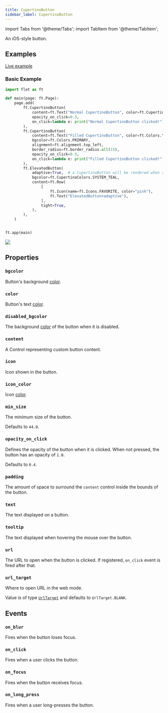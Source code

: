 ```yaml
---
title: CupertinoButton
sidebar_label: CupertinoButton
---
```


import Tabs from '@theme/Tabs';
import TabItem from '@theme/TabItem';

An iOS-style button.

## Examples

[Live example](https://flet-controls-gallery.fly.dev/buttons/cupertinobutton)

### Basic Example

<Tabs groupId="language">
  <TabItem value="python" label="Python" default>

```python
import flet as ft

def main(page: ft.Page):
    page.add(
        ft.CupertinoButton(
            content=ft.Text("Normal CupertinoButton", color=ft.CupertinoColors.DESTRUCTIVE_RED),
            opacity_on_click=0.3,
            on_click=lambda e: print("Normal CupertinoButton clicked!"),
        ),
        ft.CupertinoButton(
            content=ft.Text("Filled CupertinoButton", color=ft.Colors.YELLOW),
            bgcolor=ft.Colors.PRIMARY,
            alignment=ft.alignment.top_left,
            border_radius=ft.border_radius.all(15),
            opacity_on_click=0.5,
            on_click=lambda e: print("Filled CupertinoButton clicked!"),
        ),
        ft.ElevatedButton(
            adaptive=True,  # a CupertinoButton will be rendered when running on apple-platform
            bgcolor=ft.CupertinoColors.SYSTEM_TEAL,
            content=ft.Row(
                [
                    ft.Icon(name=ft.Icons.FAVORITE, color="pink"),
                    ft.Text("ElevatedButton+adaptive"),
                ],
                tight=True,
            ),
        ),
    )


ft.app(main)
```
  </TabItem>

</Tabs>

<img src="/img/docs/controls/cupertino-button/basic-cupertino-buttons.png" className="screenshot-20" />

## Properties

### `bgcolor`

Button's background [color](/docs/reference/colors).

### `color`

Button's text [color](/docs/reference/colors).

### `disabled_bgcolor`

The background [color](/docs/reference/colors) of the button when it is disabled.

### `content`

A Control representing custom button content.

### `icon`

Icon shown in the button.

### `icon_color`

Icon [color](/docs/reference/colors).

### `min_size`

The minimum size of the button.

Defaults to `44.0`.

### `opacity_on_click`

Defines the opacity of the button when it is clicked. When not pressed, the button has an opacity of `1.0`.

Defaults to `0.4`.

### `padding`

The amount of space to surround the `content` control inside the bounds of the button.

### `text`

The text displayed on a button.

### `tooltip`

The text displayed when hovering the mouse over the button.

### `url`

The URL to open when the button is clicked. If registered, `on_click` event is fired after that.

### `url_target`

Where to open URL in the web mode.

Value is of type [`UrlTarget`](/docs/reference/types/urltarget) and defaults to `UrlTarget.BLANK`.

## Events

### `on_blur`

Fires when the button loses focus.

### `on_click`

Fires when a user clicks the button.

### `on_focus`

Fires when the button receives focus.

### `on_long_press`

Fires when a user long-presses the button.
